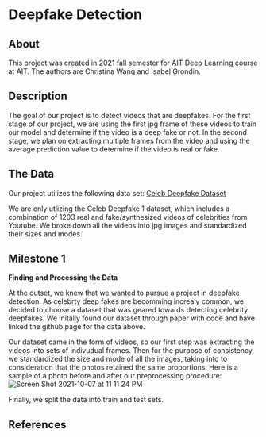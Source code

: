 # Deepfake Detection

## About

This project was created in 2021 fall semester for AIT Deep Learning course at AIT. The authors are Christina Wang and Isabel Grondin. 

## Description

The goal of our project is to detect videos that are deepfakes.  For the first stage of our project, we are using the first jpg frame of these videos to train our model and determine if the video is a deep fake or not. In the second stage, we plan on extracting multiple frames from the video and using the average prediction value to determine if the video is real or fake. 


## The Data

Our project utilizes the following data set:
[Celeb Deepfake Dataset](https://github.com/yuezunli/celeb-deepfakeforensics)

We are only utlizing the Celeb Deepfake 1 dataset, which includes a combination of 1203 real and fake/synthesized videos of celebrities from Youtube. We broke down all the videos into jpg images and standardized their sizes and modes.


## Milestone 1

**Finding and Processing the Data**

At the outset, we knew that we wanted to pursue a project in deepfake detection. As celebrty deep fakes are becomming increaly common, we decided to choose a dataset that was geared towards detecting celebrity deepfakes. We initally found our dataset through paper with code and have linked the github page for the data above. 

Our dataset came in the form of videos, so our first step was extracting the videos into sets of indivudual frames. Then for the purpose of consistency, we standardized the size and mode of all the images, taking into to consideration that the photos retained the same proportions. Here is a sample of a photo before and after our preprocessing procedure:
![Screen Shot 2021-10-07 at 11 11 24 PM](https://user-images.githubusercontent.com/60895491/136463965-cd2c135c-5dc4-4346-bb26-8876508b32c1.jpeg)

Finally, we split the data into train and test sets.

## References

